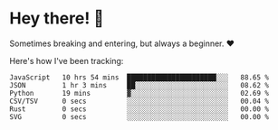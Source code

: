 # Hey there! 👋
Sometimes breaking and entering, but always a beginner. ❤️

Here's how I've been tracking:
<!--START_SECTION:waka-->

```text
JavaScript   10 hrs 54 mins  ██████████████████████░░░   88.65 %
JSON         1 hr 3 mins     ██░░░░░░░░░░░░░░░░░░░░░░░   08.62 %
Python       19 mins         ▓░░░░░░░░░░░░░░░░░░░░░░░░   02.69 %
CSV/TSV      0 secs          ░░░░░░░░░░░░░░░░░░░░░░░░░   00.04 %
Rust         0 secs          ░░░░░░░░░░░░░░░░░░░░░░░░░   00.00 %
SVG          0 secs          ░░░░░░░░░░░░░░░░░░░░░░░░░   00.00 %
```

<!--END_SECTION:waka-->
